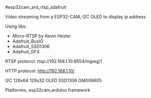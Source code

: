 #esp32cam_ard_rtsp_adafruit

Video streaming from a ESP32-CAM, I2C OLED to display ip address

Using libs:
- Micro-RTSP by Kevin Hester 
- Adafruit_BusIO 
- Adafruit_SSD1306 
- Adafruit_GFX 

RTSP protocol: rtsp://192.168.1.10:8554/mjpeg/1

HTTP protocol: http://192.168.1.10/

I2C 128x64 128x32 OLED SSD1306 GM009605

Platformio, esp32cam,arduino framework
